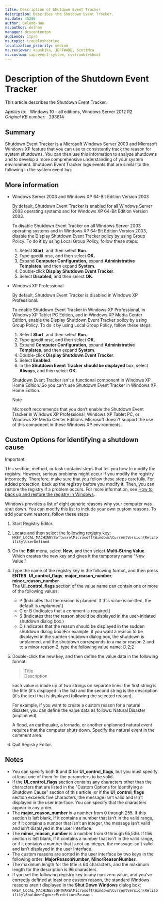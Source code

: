 ```yaml
---
title: Description of Shutdown Event Tracker
description: Describes the Shutdown Event Tracker.
ms.date: 45286
author: Deland-Han
ms.author: delhan
manager: dcscontentpm
audience: itpro
ms.topic: troubleshooting
localization_priority: medium
ms.reviewer: kaushika, JEFFWADE, ScottMca
ms.custom: sap:event-system, csstroubleshoot
---
```

# Description of the Shutdown Event Tracker

This article describes the Shutdown Event Tracker.

_Applies to:_ &nbsp; Windows 10 - all editions, Windows Server 2012 R2  
_Original KB number:_ &nbsp; 293814

## Summary

Shutdown Event Tracker is a Microsoft Windows Server 2003 and Microsoft Windows XP feature that you can use to consistently track the reason for system shutdowns. You can then use this information to analyze shutdowns and to develop a more comprehensive understanding of your system environment. Shutdown Event Tracker logs events that are similar to the following in the system event log:

## More information

- Windows Server 2003 and Windows XP 64-Bit Edition Version 2003

    By default, Shutdown Event Tracker is enabled for all Windows Server 2003 operating systems and for Windows XP 64-Bit Edition Version 2003.

    To disable Shutdown Event Tracker on all Windows Server 2003 operating systems and in Windows XP 64-Bit Edition Version 2003, disable the Display Shutdown Event Tracker policy by using Group Policy. To do it by using Local Group Policy, follow these steps:

    1. Select **Start**, and then select **Run**.
    2. Type gpedit.msc, and then select **OK**.
    3. Expand **Computer Configuration**, expand **Administrative Templates**, and then expand **System**.
    4. Double-click **Display Shutdown Event Tracker**.
    5. Select **Disabled**, and then select **OK**.

- Windows XP Professional

    By default, Shutdown Event Tracker is disabled in Windows XP Professional.

    To enable Shutdown Event Tracker in Windows XP Professional, in Windows XP Tablet PC Edition, and in Windows XP Media Center Edition, enable the Display Shutdown Event Tracker policy by using Group Policy. To do it by using Local Group Policy, follow these steps:

    1. Select **Start**, and then select **Run**.
    2. Type gpedit.msc, and then select **OK**.
    3. Expand **Computer Configuration**, expand **Administrative Templates**, and then expand **System**.
    4. Double-click **Display Shutdown Event Tracker**.
    5. Select **Enabled**.
    6. In the **Shutdown Event Tracker should be displayed** box, select **Always**, and then select **OK**.

    Shutdown Event Tracker isn't a functional component in Windows XP Home Edition. So you can't use Shutdown Event Tracker in Windows XP Home Edition.

    > [!NOTE]
    > Microsoft recommends that you don't enable the Shutdown Event Tracker in Windows XP Professional, Windows XP Tablet PC, or Windows XP Media Center Editions. Microsoft doesn't support the use of this component in these Windows XP environments.

## Custom Options for identifying a shutdown cause

> [!IMPORTANT]
> This section, method, or task contains steps that tell you how to modify the registry. However, serious problems might occur if you modify the registry incorrectly. Therefore, make sure that you follow these steps carefully. For added protection, back up the registry before you modify it. Then, you can restore the registry if a problem occurs. For more information, see [How to back up and restore the registry in Windows](https://support.microsoft.com/help/322756).

Windows provides a list of eight generic reasons why your computer was shut down. You can modify this list to include your own custom reasons. To add your own reasons, follow these steps:

1. Start Registry Editor.
2. Locate and then select the following registry key:
    `HKEY_LOCAL_MACHINE\Software\Microsoft\Windows\CurrentVersion\Reliability\UserDefined`
3. On the **Edit** menu, select **New**, and then select **Multi-String Value**. Which creates the new key and gives it the temporary name "New Value."
4. Type the name of the registry key in the following format, and then press **ENTER**:
    **UI_control_flags**; **major_reason_number**; **minor_reason_number**  
    The **UI_control_flags** section of the value name can contain one or more of the following values:
   - P (Indicates that the reason is planned. If this value is omitted, the default is *unplanned*.)
   - C or B (Indicates that a comment is required.)
   - S (Indicates that the reason should be displayed in the user-initiated shutdown dialog box.)
   - D (Indicates that the reason should be displayed in the sudden shutdown dialog box.)For example, if you want a reason to be displayed in the sudden shutdown dialog box, the shutdown is unplanned, and the shutdown corresponds to a major reason 2 and to a minor reason 2, type the following value name: D;2;2

5. Double-click the new key, and then define the value data in the following format:
    > Title  
    Description

    Each value is made up of two strings on separate lines; the first string is the title (it's displayed in the list) and the second string is the description (it's the text that is displayed following the selected reason).

    For example, if you want to create a custom reason for a natural disaster, you can define the value data as follows: Natural Disaster (unplanned)

    A flood, an earthquake, a tornado, or another unplanned natural event requires that the computer shuts down. Specify the natural event in the comment area.

6. Quit Registry Editor.

## Notes

- You can specify both **S** and **D** for **UI_control_flags**, but you must specify at least one of them for the parameters to be valid.
- If the **UI_control_flags** section contains any characters other than the characters that are listed in the "Custom Options for Identifying a Shutdown Cause" section of this article, or if the **UI_control_flags** section exceeds five characters, the message isn't valid and isn't displayed in the user interface. You can specify that the characters appear in any order.
- The **major_reason_number** is a number from 0 through 255. If this section is left blank, if it contains a number that isn't in the valid range, or if it contains a number that isn't an integer, the message isn't valid and isn't displayed in the user interface.
- The **minor_reason_number** is a number from 0 through 65,536. If this section is left blank, if it contains a number that isn't in the valid range, or if it contains a number that is not an integer, the message isn't valid and isn't displayed in the user interface.
- The custom reasons are sorted in the user interface by two keys in the following order: **MajorReasonNumber**, **MinorReasonNumber**.
- The maximum length for the title is 64 characters, and the maximum length for the description is 96 characters.
- If you set the following registry key to any non-zero value, and you've correctly defined at least one custom reason, the standard Windows reasons aren't displayed in the **Shut Down Windows** dialog box:
    `HKEY_LOCAL_MACHINE\SOFTWARE\Microsoft\Windows\CurrentVersion\Reliability\ShutdownIgnorePredefinedReasons`
